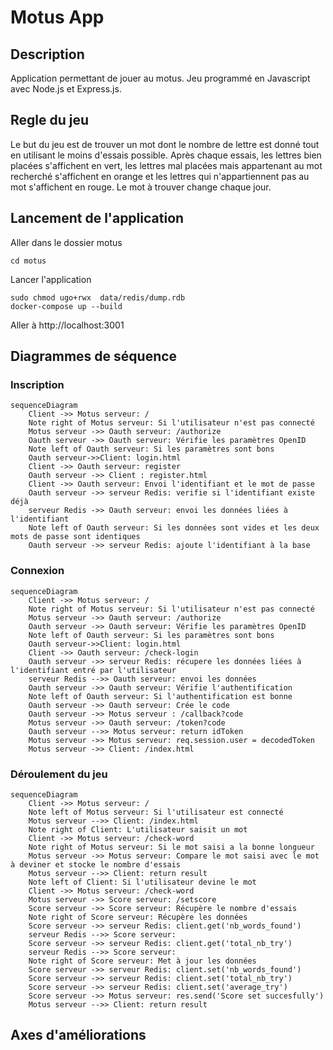 # Motus App

## Description 

Application permettant de jouer au motus. Jeu programmé en Javascript avec Node.js et Express.js.

## Regle du jeu

Le but du jeu est de trouver un mot dont le nombre de lettre est donné tout en utilisant le moins d'essais possible. Après chaque essais, les lettres bien placées s'affichent en vert, 
les lettres mal placées mais appartenant au mot recherché s'affichent en orange et les lettres qui n'appartiennent pas au mot s'affichent en rouge. Le mot à trouver change chaque jour.

## Lancement de l'application
 
Aller dans le dossier motus
 
 ```
cd motus
 ```

Lancer l'application

```
sudo chmod ugo+rwx  data/redis/dump.rdb
docker-compose up --build
```

Aller à http://localhost:3001

## Diagrammes de séquence

### Inscription
```mermaid
sequenceDiagram
    Client ->> Motus serveur: /
    Note right of Motus serveur: Si l'utilisateur n'est pas connecté
    Motus serveur ->> Oauth serveur: /authorize
    Oauth serveur ->> Oauth serveur: Vérifie les paramètres OpenID
    Note left of Oauth serveur: Si les paramètres sont bons
    Oauth serveur->>Client: login.html
    Client ->> Oauth serveur: register
    Oauth serveur ->> Client : register.html
    Client ->> Oauth serveur: Envoi l'identifiant et le mot de passe
    Oauth serveur ->> serveur Redis: verifie si l'identifiant existe déjà
    serveur Redis ->> Oauth serveur: envoi les données liées à l'identifiant
    Note left of Oauth serveur: Si les données sont vides et les deux mots de passe sont identiques
    Oauth serveur ->> serveur Redis: ajoute l'identifiant à la base
```

### Connexion

```mermaid
sequenceDiagram
    Client ->> Motus serveur: /
    Note right of Motus serveur: Si l'utilisateur n'est pas connecté
    Motus serveur ->> Oauth serveur: /authorize
    Oauth serveur ->> Oauth serveur: Vérifie les paramètres OpenID
    Note left of Oauth serveur: Si les paramètres sont bons
    Oauth serveur->>Client: login.html
    Client ->> Oauth serveur: /check-login
    Oauth serveur ->> serveur Redis: récupere les données liées à l'identifiant entré par l'utilisateur
    serveur Redis -->> Oauth serveur: envoi les données
    Oauth serveur ->> Oauth serveur: Vérifie l'authentification
    Note left of Oauth serveur: Si l'authentification est bonne
    Oauth serveur ->> Oauth serveur: Crée le code
    Oauth serveur ->> Motus serveur : /callback?code
    Motus serveur ->> Oauth serveur: /token?code
    Oauth serveur -->> Motus serveur: return idToken
    Motus serveur ->> Motus serveur: req.session.user = decodedToken
    Motus serveur ->> Client: /index.html
```
### Déroulement du jeu
```mermaid
sequenceDiagram
    Client ->> Motus serveur: /
    Note left of Motus serveur: Si l'utilisateur est connecté
    Motus serveur -->> Client: /index.html
    Note right of Client: L'utilisateur saisit un mot
    Client ->> Motus serveur: /check-word
    Note right of Motus serveur: Si le mot saisi a la bonne longueur
    Motus serveur ->> Motus serveur: Compare le mot saisi avec le mot à deviner et stocke le nombre d'essais
    Motus serveur -->> Client: return result
    Note left of Client: Si l'utilisateur devine le mot
    Client ->> Motus serveur: /check-word
    Motus serveur ->> Score serveur: /setscore
    Score serveur ->> Score serveur: Récupère le nombre d'essais
    Note right of Score serveur: Récupère les données
    Score serveur ->> serveur Redis: client.get('nb_words_found')
    serveur Redis -->> Score serveur: 
    Score serveur ->> serveur Redis: client.get('total_nb_try')
    serveur Redis -->> Score serveur: 
    Note right of Score serveur: Met à jour les données
    Score serveur ->> serveur Redis: client.set('nb_words_found')
    Score serveur ->> serveur Redis: client.set('total_nb_try')
    Score serveur ->> serveur Redis: client.set('average_try')
    Score serveur ->> Motus serveur: res.send('Score set succesfully')
    Motus serveur -->> Client: return result
```

## Axes d'améliorations


